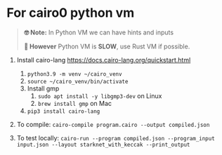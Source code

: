 # For cairo0 python vm

> **🤓 Note:** In Python VM we can have hints and inputs
>
> **🐌 However** Python VM is **SLOW**, use Rust VM if possible.

1. Install cairo-lang https://docs.cairo-lang.org/quickstart.html

   1. `python3.9 -m venv ~/cairo_venv`
   2. `source ~/cairo_venv/bin/activate`
   3. Install gmp
      1. `sudo apt install -y libgmp3-dev` on Linux
      2. `brew install gmp` on Mac
   4. `pip3 install cairo-lang`

2. To compile: `cairo-compile program.cairo --output compiled.json`

3. To test locally: `cairo-run --program compiled.json --program_input input.json --layout starknet_with_keccak --print_output`
